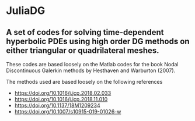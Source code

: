 # JuliaDG
## A set of codes for solving time-dependent hyperbolic PDEs using high order DG methods on either triangular or quadrilateral meshes.

These codes are based loosely on the Matlab codes for the book Nodal Discontinuous Galerkin methods by Hesthaven and Warburton (2007).

The methods used are based loosely on the following references
- https://doi.org/10.1016/j.jcp.2018.02.033
- https://doi.org/10.1016/j.jcp.2018.11.010
- https://doi.org/10.1137/18M1209234
- https://doi.org/10.1007/s10915-019-01026-w

<!-- using Pkg
Pkg.add("Revise")
Pkg.add("Plots")
Pkg.add("PyPlot")
Pkg.add("SpecialFunctions")
Pkg.add("Documenter")

?[Module/Function name] for documentation -->
